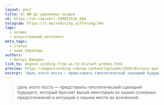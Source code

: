 ```yaml
---
layout: post
title: От ИИ до удаленных зондов
vk: https://vk.com/wall-199052526_668
telegram: https://t.me/reducing_suffering/344
tags:
  - космос
  - искусственный_интеллект
meta_tags:
  - статьи
  - наши_переводы
authors:
  - Магнус Виндинг
link_to: magnus-vinding-from-ai-to-distant-probes.html
preview: https://magnusvinding.com/wp-content/uploads/2024/03/nasa-apollo8-dec24-earthrise.jpeg?w=1400
excerpt: "Цель этого поста — представить гипотетический сценарий будущего, который бросает вызов некоторым из наших основных предположений и интуиций о нашем месте во вселенной."
---
```

>Цель этого поста — представить гипотетический сценарий будущего, который бросает вызов некоторым из наших основных предположений и интуиций о нашем месте во вселенной.
